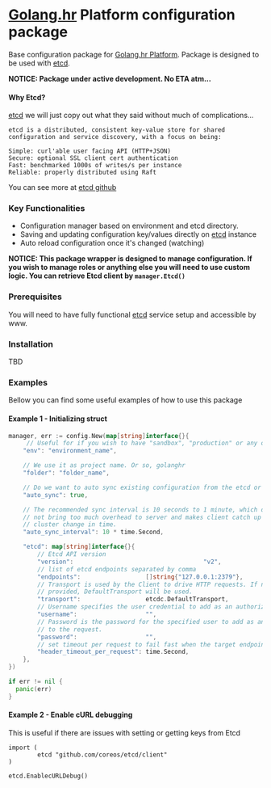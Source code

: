 # [Golang.hr] Platform configuration package
Base configuration package for [Golang.hr Platform]. Package is designed to be used with [etcd].

**NOTICE: Package under active development. No ETA atm...**

#### Why Etcd?

[etcd] we will just copy out what they said without much of complications...

```
etcd is a distributed, consistent key-value store for shared configuration and service discovery, with a focus on being:

Simple: curl'able user facing API (HTTP+JSON)
Secure: optional SSL client cert authentication
Fast: benchmarked 1000s of writes/s per instance
Reliable: properly distributed using Raft
```

You can see more at  [etcd github]

### Key Functionalities
- Configuration manager based on environment and etcd directory.
- Saving and updating configuration key/values directly on [etcd] instance
- Auto reload configuration once it's changed (watching)

**NOTICE: This package wrapper is designed to manage configuration. If you wish
to manage roles or anything else you will need to use custom logic. You can retrieve
Etcd client by ```manager.Etcd()```**

### Prerequisites
You will need to have fully functional [etcd] service setup and accessible by www.

### Installation
TBD

### Examples
Bellow you can find some useful examples of how to use this package

#### Example 1 - Initializing struct

```go
manager, err := config.New(map[string]interface{}{
	 // Useful for if you wish to have "sandbox", "production" or any other
	"env": "environment_name",

	// We use it as project name. Or so, golanghr
	"folder": "folder_name",

	// Do we want to auto sync existing configuration from the etcd or not
	"auto_sync": true,

	// The recommended sync interval is 10 seconds to 1 minute, which does
	// not bring too much overhead to server and makes client catch up the
	// cluster change in time.
	"auto_sync_interval": 10 * time.Second,

	"etcd": map[string]interface{}{
		// Etcd API version
		"version":  								  "v2",
		// list of etcd endpoints separated by comma
		"endpoints":                  []string{"127.0.0.1:2379"},
		// Transport is used by the Client to drive HTTP requests. If not
		// provided, DefaultTransport will be used.
		"transport":                  etcdc.DefaultTransport,
		// Username specifies the user credential to add as an authorization header
		"username":                   "",
		// Password is the password for the specified user to add as an authorization header
		// to the request.
		"password":                   "",
		// set timeout per request to fail fast when the target endpoint is unavailable
		"header_timeout_per_request": time.Second,
	},
})

if err != nil {
  panic(err)
}

```

#### Example 2 - Enable cURL debugging
This is useful if there are issues with setting or getting keys from Etcd

```
import (
		etcd "github.com/coreos/etcd/client"
)

etcd.EnablecURLDebug()
```


[Golang.hr]: <https://github.com/golanghr>
[Golang.hr Platform]: <https://github.com/golanghr/platform>
[etcd]: <https://coreos.com/etcd/>
[etcd github]: <https://github.com/coreos/etcd>
